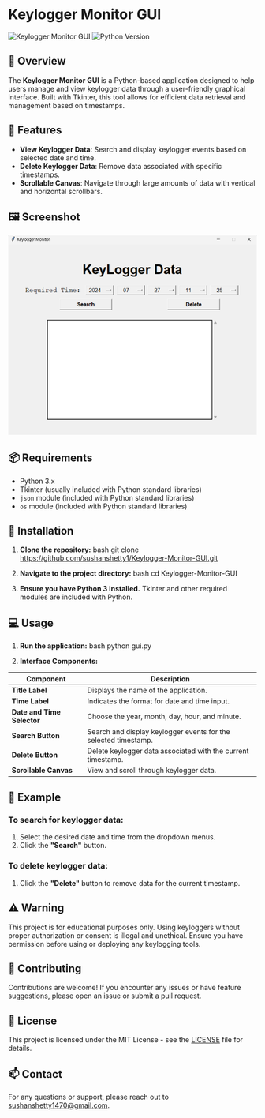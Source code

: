 # Keylogger Monitor GUI

![Keylogger Monitor GUI](https://img.shields.io/badge/Status-Active-brightgreen)
![Python Version](https://img.shields.io/badge/Python-3.x-blue)

## 📜 Overview

The **Keylogger Monitor GUI** is a Python-based application designed to help users manage and view keylogger data through a user-friendly graphical interface. Built with Tkinter, this tool allows for efficient data retrieval and management based on timestamps.

## 🎨 Features

- **View Keylogger Data**: Search and display keylogger events based on selected date and time.
- **Delete Keylogger Data**: Remove data associated with specific timestamps.
- **Scrollable Canvas**: Navigate through large amounts of data with vertical and horizontal scrollbars.

## 🖼 Screenshot

![Keylogger Monitor GUI Interface](GUI.png)

## 📦 Requirements

- Python 3.x
- Tkinter (usually included with Python standard libraries)
- `json` module (included with Python standard libraries)
- `os` module (included with Python standard libraries)

## 🚀 Installation

1. **Clone the repository:**
   bash
   git clone https://github.com/sushanshetty1/Keylogger-Monitor-GUI.git
   

2. **Navigate to the project directory:**
   bash
   cd Keylogger-Monitor-GUI
   

3. **Ensure you have Python 3 installed.** Tkinter and other required modules are included with Python.

## 💻 Usage

1. **Run the application:**
   bash
   python gui.py
   

2. **Interface Components:**

| Component           | Description                                        |
|---------------------|----------------------------------------------------|
| **Title Label**     | Displays the name of the application.             |
| **Time Label**      | Indicates the format for date and time input.     |
| **Date and Time Selector** | Choose the year, month, day, hour, and minute.   |
| **Search Button**   | Search and display keylogger events for the selected timestamp. |
| **Delete Button**   | Delete keylogger data associated with the current timestamp. |
| **Scrollable Canvas** | View and scroll through keylogger data.            |

## 📝 Example

### To **search for keylogger data**:
1. Select the desired date and time from the dropdown menus.
2. Click the **"Search"** button.

### To **delete keylogger data**:
1. Click the **"Delete"** button to remove data for the current timestamp.

## ⚠ Warning

This project is for educational purposes only. Using keyloggers without proper authorization or consent is illegal and unethical. Ensure you have permission before using or deploying any keylogging tools.

## 🤝 Contributing

Contributions are welcome! If you encounter any issues or have feature suggestions, please open an issue or submit a pull request.

## 📝 License

This project is licensed under the MIT License - see the [LICENSE](LICENSE) file for details.

## 📫 Contact

For any questions or support, please reach out to [sushanshetty1470@gmail.com](mailto:sushanshetty1470@gmail.com).
